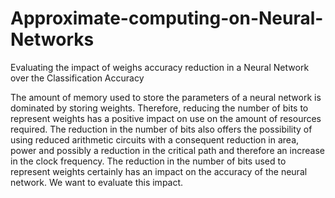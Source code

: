 # Approximate-computing-on-Neural-Networks
Evaluating the impact of weighs accuracy reduction in a Neural Network over the Classification Accuracy

The amount of memory used to store the parameters of a neural network is dominated by storing weights. Therefore, reducing the number of bits to represent weights has a positive impact on use on the amount of resources required. The reduction in the number of bits also offers the possibility of using reduced arithmetic circuits with a consequent reduction in area, power and possibly a reduction in the critical path and therefore an increase in the clock frequency. The reduction in the number of bits used to represent weights certainly has an impact on the accuracy of the neural network. We want to evaluate this impact.
